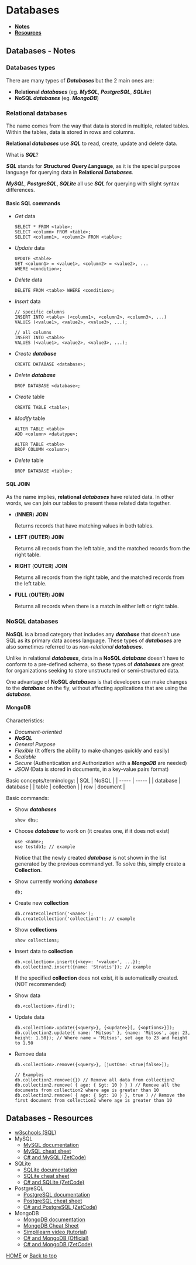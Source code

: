 # Databases

- **[Notes](#databases---notes)**
- **[Resources](#databases---resources)**

## Databases - Notes

### Databases types

There are many types of ***Databases*** but the 2 main ones are:

- **Relational *databases*** (eg. ***MySQL***, ***PostgreSQL***, ***SQLite***)
- **NoSQL *databases*** (eg. ***MongoDB***)

### Relational databases

The name comes from the way that data is stored in multiple, related tables. Within the tables, data is stored in rows and columns.

**Relational *databases*** use ***SQL*** to read, create, update and delete data.

What is ***SQL***?

***SQL*** stands for ***S*tructured *Q*uery *L*anguage**, as it is the special purpose language for querying data in **Relational *Databases***.

***MySQL***, ***PostgreSQL***, ***SQLite*** all use ***SQL*** for querying with slight syntax differences.

#### Basic SQL commands

- *Get* data

      SELECT * FROM <table>;
      SELECT <column> FROM <table>;
      SELECT <column1>, <column2> FROM <table>;
- *Update* data

      UPDATE <table>
      SET <column1> = <value1>, <column2> = <value2>, ...
      WHERE <condition>;
- *Delete* data

      DELETE FROM <table> WHERE <condition>;
- *Insert* data

      // specific columns
      INSERT INTO <table> (<column1>, <column2>, <column3>, ...)
      VALUES (<value1>, <value2>, <value3>, ...);

      // all columns
      INSERT INTO <table>
      VALUES (<value1>, <value2>, <value3>, ...);
- *Create **database***

      CREATE DATABASE <database>;
- *Delete **database***

      DROP DATABASE <database>;
- *Create* table

      CREATE TABLE <table>;
- *Modify* table

      ALTER TABLE <table>
      ADD <column> <datatype>;

      ALTER TABLE <table>
      DROP COLUMN <column>;
- *Delete* table

      DROP DATABASE <table>;

#### SQL JOIN

As the name implies, **relational** ***databases*** have related data. In other words, we can join our tables to present these related data together.

- (**INNER**) **JOIN**

  Returns records that have matching values in both tables.
- **LEFT** (**OUTER**) **JOIN**

  Returns all records from the left table, and the matched records from the right table.
- **RIGHT** (**OUTER**) **JOIN**

  Returns all records from the right table, and the matched records from the left table.
- **FULL** (**OUTER**) **JOIN**

  Returns all records when there is a match in either left or right table.

### NoSQL databases

**NoSQL** is a broad category that includes any ***database*** that doesn’t use SQL as its primary data access language. These types of ***databases*** are also sometimes referred to as *non-relational **databases***.

Unlike in relational ***databases***, data in a **NoSQL** ***database*** doesn’t have to conform to a pre-defined schema, so these types of ***databases*** are great for organizations seeking to store unstructured or semi-structured data.

One advantage of **NoSQL *databases*** is that developers can make changes to the ***database*** on the fly, without affecting applications that are using the ***database***.

#### MongoDB

Characteristics:

- *Document-oriented*
- ***NoSQL***
- *General Purpose*
- *Flexible* (It offers the ability to make changes quickly and easily)
- *Scalable*
- *Secure* (Authentication and Authorization with a ***MongoDB*** are needed)
- *JSON* (Data is stored in documents, in a key-value pairs format)

Basic concepts/terminology:
| SQL | NoSQL |
| ----- | ----- |
| database | database |
| table | collection |
| row | document |

Basic commands:

- Show ***databases***

      show dbs;
- Choose ***database*** to work on (it creates one, if it does not exist)

      use <name>;
      use testdb1; // example
  Notice that the newly created ***database*** is not shown in the list generated by the previous command yet. To solve this, simply create a **Collection**.
- Show currently working ***database***

      db;
- Create new **collection**

      db.createCollection('<name>');
      db.createCollection('collection1'); // example
- Show **collections**

      show collections;
- Insert data to **collection**

      db.<collection>.insert({<key>: '<value>', ...});
      db.collection2.insert({name: 'Stratis'}); // example
  If the specified **collection** does not exist, it is automatically created. (NOT recommended)
- Show data

      db.<collection>.find();
- Update data

      db.<collection>.update({<query>}, {<update>}[, {<options>}]);
      db.collection2.update({ name: 'Mitsos' }, {name: 'Mitsos', age: 23, height: 1.50}); // Where name = 'Mitsos', set age to 23 and height to 1.50
- Remove data

      db.<collection>.remove({<query>}, [justOne: <true|false>]);

      // Examples
      db.collection2.remove({}) // Remove all data from collection2
      db.collection2.remove( { age: { $gt: 10 } } ) // Remove all the documents from collection2 where age is greater than 10
      db.collection2.remove( { age: { $gt: 10 } }, true ) // Remove the first document from collection2 where age is greater than 10

## Databases - Resources

- [w3schools (SQL)](https://www.w3schools.com/sql/default.asp)
- MySQL
  - [MySQL documentation](https://dev.mysql.com/doc/)
  - [MySQL cheat sheet](http://g2pc1.bu.edu/~qzpeng/manual/MySQL%20Commands.htm)
  - [C# and MySQL (ZetCode)](https://zetcode.com/csharp/mysql/)
- SQLite
  - [SQLite documentation](https://www.sqlite.org/docs.html)
  - [SQLite cheat sheet](https://www.sqlitetutorial.net/sqlite-cheat-sheet/)
  - [C# and SQLite (ZetCode)](https://zetcode.com/csharp/sqlite/)
- PostgreSQL
  - [PostgreSQL documentation](https://www.postgresql.org/docs/)
  - [PostgreSQL cheat sheet](https://postgrescheatsheet.com)
  - [C# and PostgreSQL (ZetCode)](https://zetcode.com/csharp/postgresql/)
- MongoDB
  - [MongoDB documentation](https://docs.mongodb.com)
  - [MongoDB Cheat Sheet](https://www.mongodb.com/developer/quickstart/cheat-sheet/)
  - [Simplilearn video (tutorial)](https://youtu.be/lBBtq3Oawqw)
  - [C# and MongoDB (Official)](https://www.mongodb.com/blog/post/quick-start-c-sharp-and-mongodb-starting-and-setup)
  - [C# and MongoDB (ZetCode)](https://zetcode.com/csharp/mongodb/)

[HOME](https://github.com/Stratis-Dermanoutsos/Full-Stack-2021#full-stack-roadmap-2021) or [Back to top](#databases)
